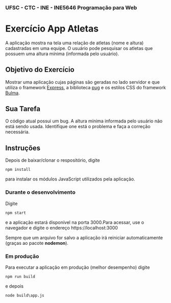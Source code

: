 ### UFSC - CTC - INE - INE5646 Programação para Web
# Exercício App Atletas

A aplicação mostra na tela uma relação de atletas (nome e altura) cadastradas em uma equipe. O usuário pode pesquisar os atletas que possuem uma altura mínima (informada pelo usuário).


## Objetivo do Exercício
Mostrar uma aplicação cujas páginas são geradas no lado servidor e que utiliza o framework [Express](http://expressjs.com/),  a biblioteca [pug](https://pugjs.org/api/getting-started.html) e os estilos CSS do framework [Bulma](https://bulma.io/).

## Sua Tarefa
O código atual possui um bug. A altura mínima informada pelo usuário não está sendo usada. Identifique one está o problema e faça a correção necessária.

## Instruções
Depois de baixar/clonar o respositório, digite

`npm install`

para instalar os módulos JavaScript utilizados pela aplicação.

### Durante o desenvolvimento
Digite

`npm start`

e a aplicação estará disponível na porta 3000.Para acessar, use o navegador e digite o endereço https://localhost:3000

Sempre que um arquivo for salvo a aplicação irá reiniciar automaticamente (graças ao pacote **nodemon**).

### Em produção
Para executar a aplicação em produção (melhor desempenho) digite

`npm run build`

e depois

`node build\app.js`

